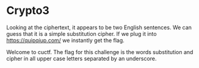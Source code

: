 # Crypto3

Looking at the ciphertext, it appears to be two English sentences. We can guess that it is a simple substitution cipher. If we plug it into https://quipqiup.com/ we instantly get the flag.

Welcome to cuctf. The flag for this challenge is the words substitution and cipher in all upper case letters separated by an underscore.

